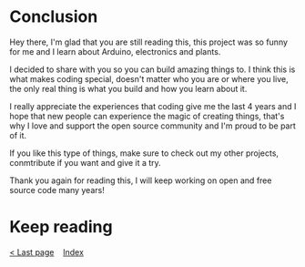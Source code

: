 # Conclusion

Hey there, I'm glad that you are still reading this, this project was so funny for me and I learn about Arduino, electronics and plants. 

I decided to share with you so you can build amazing things to. I think this is what makes coding special, doesn't matter who you are or where you live, the only real thing is what you build and how you learn about it.

I really appreciate the experiences that coding give me the last 4 years and I hope that new people can experience the magic of creating things, that's why I love and support the open source community and I'm proud to be part of it.

If you like this type of things, make sure to check out my other projects, conmtribute if you want and give it a try.

Thank you again for reading this, I will keep working on open and free source code many years!


# Keep reading
[ < Last page](./03_Software.md)
&nbsp;&nbsp;
[Index](../README.md)